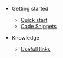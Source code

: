 - Getting started

  - [Quick start](quickstart.md)
  - [Code Snippets](codeSnip.md)


- Knowledge

  - [Usefull links](deploy.md)




